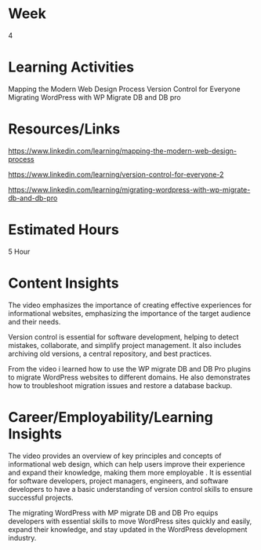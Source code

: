 # Week
4
# Learning Activities
Mapping the Modern Web Design Process
Version Control for Everyone
Migrating WordPress with WP Migrate DB and DB pro
# Resources/Links
https://www.linkedin.com/learning/mapping-the-modern-web-design-process

https://www.linkedin.com/learning/version-control-for-everyone-2

https://www.linkedin.com/learning/migrating-wordpress-with-wp-migrate-db-and-db-pro
# Estimated Hours
5 Hour
# Content Insights 
The video emphasizes the importance of creating effective experiences for informational websites, emphasizing the importance of the target audience and their needs.

Version control is essential for software development, helping to detect mistakes, collaborate, and simplify project management. It also includes archiving old versions, a central repository, and best practices.

From the video i learned how to use the WP migrate DB and DB Pro plugins to migrate WordPress websites to different domains. He also demonstrates how to troubleshoot migration issues and restore a database backup.

# Career/Employability/Learning Insights
The video provides an overview of key principles and concepts of informational web design, which can help users improve their experience and expand their knowledge, making them more employable
.
It is essential for software developers, project managers, engineers, and software developers to have a basic understanding of version control skills to ensure successful projects.

The migrating WordPress with MP migrate DB and DB Pro equips developers with essential skills to move WordPress sites quickly and easily, expand their knowledge, and stay updated in the WordPress development industry.

